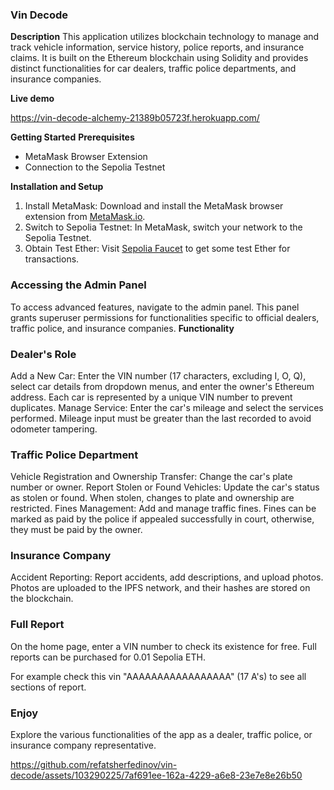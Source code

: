 ### Vin Decode
**Description**
This application utilizes blockchain technology to manage and track vehicle information, service history, police reports, and insurance claims. It is built on the Ethereum blockchain using Solidity and provides distinct functionalities for car dealers, traffic police departments, and insurance companies.

**Live demo**

https://vin-decode-alchemy-21389b05723f.herokuapp.com/

**Getting Started**
**Prerequisites**

- MetaMask Browser Extension
- Connection to the Sepolia Testnet

**Installation and Setup**

1. Install MetaMask: Download and install the MetaMask browser extension from [MetaMask.io](https://metamask.io/).
2. Switch to Sepolia Testnet: In MetaMask, switch your network to the Sepolia Testnet.
3. Obtain Test Ether: Visit [Sepolia Faucet](https://sepoliafaucet.com/) to get some test Ether for transactions.

### Accessing the Admin Panel

To access advanced features, navigate to the admin panel. This panel grants superuser permissions for functionalities specific to official dealers, traffic police, and insurance companies.
**Functionality**

### Dealer's Role

Add a New Car: Enter the VIN number (17 characters, excluding I, O, Q), select car details from dropdown menus, and enter the owner's Ethereum address. Each car is represented by a unique VIN number to prevent duplicates.
Manage Service: Enter the car's mileage and select the services performed. Mileage input must be greater than the last recorded to avoid odometer tampering.

### Traffic Police Department

Vehicle Registration and Ownership Transfer: Change the car's plate number or owner.
Report Stolen or Found Vehicles: Update the car's status as stolen or found. When stolen, changes to plate and ownership are restricted.
Fines Management: Add and manage traffic fines. Fines can be marked as paid by the police if appealed successfully in court, otherwise, they must be paid by the owner.
### Insurance Company
Accident Reporting: Report accidents, add descriptions, and upload photos. Photos are uploaded to the IPFS network, and their hashes are stored on the blockchain.
### Full Report
On the home page, enter a VIN number to check its existence for free. Full reports can be purchased for 0.01 Sepolia ETH.

For example check this vin "AAAAAAAAAAAAAAAAA" (17 A's) to see all sections of report.
### Enjoy
Explore the various functionalities of the app as a dealer, traffic police, or insurance company representative.


https://github.com/refatsherfedinov/vin-decode/assets/103290225/7af691ee-162a-4229-a6e8-23e7e8e26b50

